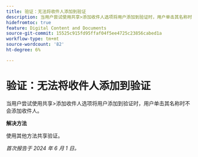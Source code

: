 ```yaml
---
title: 验证：无法将收件人添加到验证
description: 当用户尝试使用共享>添加收件人选项将用户添加到验证时，用户单击其名称时不会添加收件人。
hidefromtoc: true
feature: Digital Content and Documents
source-git-commit: 15525c915fd95ffaf04f5ee4725c23856cabed1a
workflow-type: tm+mt
source-wordcount: '82'
ht-degree: 6%

---
```



# 验证：无法将收件人添加到验证

当用户尝试使用共享>添加收件人选项将用户添加到验证时，用户单击其名称时不会添加收件人。

**解决方法**

使用其他方法共享验证。

_首次报告于 2024 年 6 月 1 日。_
